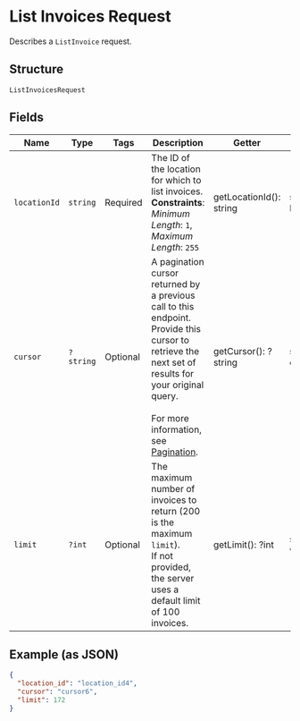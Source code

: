
# List Invoices Request

Describes a `ListInvoice` request.

## Structure

`ListInvoicesRequest`

## Fields

| Name | Type | Tags | Description | Getter | Setter |
|  --- | --- | --- | --- | --- | --- |
| `locationId` | `string` | Required | The ID of the location for which to list invoices.<br>**Constraints**: *Minimum Length*: `1`, *Maximum Length*: `255` | getLocationId(): string | setLocationId(string locationId): void |
| `cursor` | `?string` | Optional | A pagination cursor returned by a previous call to this endpoint.<br>Provide this cursor to retrieve the next set of results for your original query.<br><br>For more information, see [Pagination](https://developer.squareup.com/docs/build-basics/common-api-patterns/pagination). | getCursor(): ?string | setCursor(?string cursor): void |
| `limit` | `?int` | Optional | The maximum number of invoices to return (200 is the maximum `limit`).<br>If not provided, the server uses a default limit of 100 invoices. | getLimit(): ?int | setLimit(?int limit): void |

## Example (as JSON)

```json
{
  "location_id": "location_id4",
  "cursor": "cursor6",
  "limit": 172
}
```

